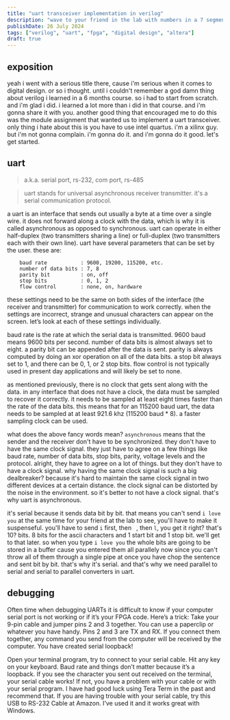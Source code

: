```yaml
---
title: "uart transceiver implementation in verilog"
description: "wave to your friend in the lab with numbers in a 7 segment display"
publishDate: 26 July 2024
tags: ["verilog", "uart", "fpga", "digital design", "altera"]
draft: true
---
```


## exposition

yeah i went with a serious title there, cause i'm serious when it comes to digital design. or so i thought. until i couldn't remember a god damn thing about verilog i learned in a 6 months course. so i had to start from scratch. and i'm glad i did. i learned a lot more than i did in that course. and i'm gonna share it with you. another good thing that encouraged me to do this was the module assignment that wanted us to implement a uart transceiver. only thing i hate about this is you have to use intel quartus. i'm a xilinx guy. but i'm not gonna complain. i'm gonna do it. and i'm gonna do it good. let's get started.

## uart

> a.k.a. serial port, rs-232, com port, rs-485

> uart stands for universal asynchronous receiver transmitter. it's a serial communication protocol.

a uart is an interface that sends out usually a byte at a time over a single wire. it does not forward along a clock with the data, which is why it is called asynchronous as opposed to synchronous. uart can operate in either half-duplex (two transmitters sharing a line) or full-duplex (two transmitters each with their own line). uart have several parameters that can be set by the user. these are:

```
    baud rate           : 9600, 19200, 115200, etc.
    number of data bits : 7, 8
    parity bit          : on, off
    stop bits           : 0, 1, 2
    flow control        : none, on, hardware
```

these settings need to be the same on both sides of the interface (the receiver and transmitter) for communication to work correctly. when the settings are incorrect, strange and unusual characters can appear on the screen. let’s look at each of these settings individually.

baud rate is the rate at which the serial data is transmitted. 9600 baud means 9600 bits per second. number of data bits is almost always set to eight. a parity bit can be appended after the data is sent. parity is always computed by doing an xor operation on all of the data bits. a stop bit always set to 1, and there can be 0, 1, or 2 stop bits. flow control is not typically used in present day applications and will likely be set to none.

as mentioned previously, there is no clock that gets sent along with the data. in any interface that does not have a clock, the data must be sampled to recover it correctly. it needs to be sampled at least eight times faster than the rate of the data bits. this means that for an 115200 baud uart, the data needs to be sampled at at least 921.6 khz (115200 baud \* 8). a faster sampling clock can be used.

what does the above fancy words mean? `asynchronous` means that the sender and the receiver don't have to be synchronized. they don't have to have the same clock signal. they just have to agree on a few things like baud rate, number of data bits, stop bits, parity, voltage levels and the protocol. alright, they have to agree on a lot of things. but they don't have to have a clock signal. why having the same clock signal is such a big dealbreaker? because it's hard to maintain the same clock signal in two different devices at a certain distance. the clock signal can be distorted by the noise in the environment. so it's better to not have a clock signal. that's why uart is asynchronous.

it's serial because it sends data bit by bit. that means you can't send `i love you` at the same time for your friend at the lab to see, you'll have to make it suspenseful. you'll have to send `i` first, then ` `, then `l`, you get it right? that's 10? bits. 8 bits for the ascii characters and 1 start bit and 1 stop bit. we'll get to that later. so when you type `i love you` the whole bits are going to be stored in a buffer cause you entered them all parallely now since you can't throw all of them through a single pipe at once you have chop the sentence and sent bit by bit. that's why it's serial. and that's why we need parallel to serial and serial to parallel converters in uart.

## debugging

Often time when debugging UARTs it is difficult to know if your computer serial port is not working or if it’s your FPGA code. Here’s a trick: Take your 9-pin cable and jumper pins 2 and 3 together. You can use a paperclip or whatever you have handy. Pins 2 and 3 are TX and RX. If you connect them together, any command you send from the computer will be received by the computer. You have created serial loopback!

Open your terminal program, try to connect to your serial cable. Hit any key on your keyboard. Baud rate and things don’t matter because it’s a loopback. If you see the character you sent out received on the terminal, your serial cable works! If not, you have a problem with your cable or with your serial program. I have had good luck using Tera Term in the past and recommend that. If you are having trouble with your serial cable, try this USB to RS-232 Cable at Amazon. I’ve used it and it works great with Windows.
